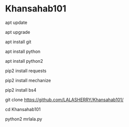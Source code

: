 # Khansahab101

apt update

apt upgrade

apt install git

apt install python

apt install python2

pip2 install requests

pip2 install mechanize

pip2 install bs4

git clone https://github.com/LALASHERRY/Khansahab101/

cd Khansahab101

python2 mrlala.py
